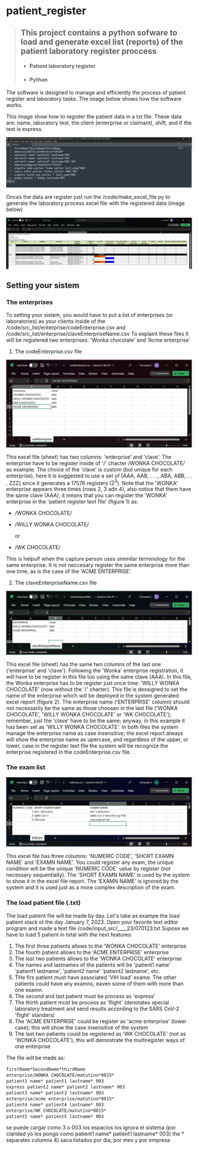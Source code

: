 # patient_register

> ## **This project contains a python sofware to load and generate excel list (reports) of the patient laboratory register proccess**
> - #### Patient laboratory register
> - #### Python

The software is designed to manage and efficiently the process of patient register and laboratory tasks. The image below shows how the software works.

This image show how to register the patient data in a txt file. These data are: name, laboratory test, the client (enterprise or claimant), shift, and if the test is express.

![](/aux_src/at_txt.png)

Onces the data are register just run the /code/make_excel_file.py to generate the laboratory process excel file with the registered data (image below)

![](/aux_src/at_excel.png)

## **Setting your sistem**

### The enterprises

To setting your sistem, you would have to put a list of enterprises (or laboratories) as your clients inside of the /code/src_list/enterprise/codeEnterprise.csv and /code/src_list/enterprise/claveEnterpriseName.csv To explaint these files it will be registered two enterprises: 'Wonka chocolate' and 'Acme enterprise'

1. The codeEnterprise.csv file

![](/aux_src/codeEnterprise.png)

This excel file (sheet) has two columns: 'enterprise' and 'clave'. The enterprise have to be register inside of '/' chacter /WONKA CHOCOLATE/ as example. The choice of the 'clave' is custom (but unique for each enterprise), here it is suggested to use a set of [AAA, AAB,  . . ., ABA, ABB, . . . ZZZ] since it generates a 17576 registers ($2^3$). Note that the 'WONKA' enterprise appears three times (rows 2, 3 adn 4), also notice that them have the same clave (AAA), it means that you can register the 'WONKA' enterprise in the 'patient register text file' (figure 1) as:

* /WONKA CHOCOLATE/
* /WILLY WONKA CHOCOLATE/

    or

* /WK CHOCOLATE/

This is helpulf when the capture person uses simmilar terminology for the same enterprise. It is not neccesary register the same enterprise more than one time, as is the case of the 'ACME ENTERPRISE'. 

2. The claveEnterpriseName.csv file

![](/aux_src/claveEnterpriseName.png)

This excel file (sheet) has the same two columns of the last one ('enterprise' and 'clave'). Following the 'Wonka' enterprise registration, it will have to be register in this file too using the same clave (AAA). In this file, the Wonka enterprise has to be register just once time: 'WILLY WONKA CHOCOLATE' (now without the '/' charter). This file is dessigned to set the name of the enterprise which will be deployed in the system generated excel report (figure 2). The enterprise name ('ENTERPRISE' column) should not necessarily be the same as those choosen in the last file ('WONKA CHOCOLATE', 'WILLY WONKA CHOCOLATE' or 'WK CHOCOLATE'); remember, just the 'clave' have to be the same; anyway, in this example it has been set as 'WILLY WONKA CHOCOLATE'. In both files the system manage the enterprise name as case insensitive; the excel report always will show the enterprise name as upercase, and regardless of the upper, or lower, case in the register text file the system will be recognize the enterprise registered in the codeEnterprise.csv file.


### The exam list

![](/aux_src/examList.png)

This excel file has three columns: 'NUMERIC CODE', 'SHORT EXAMN NAME' and 'EXAMN NAME'. You could register any exam, the unique condition will be the unique 'NUMERIC CODE' value by register (not necessary sequentially). The 'SHORT EXAMN NAME' is used by the system to show it in the excel file report. The 'EXAMN NAME' is ignored by the system and it is used just as a more complex description of the exam.


### The load patient file (.txt)

The load patient file will be made by day. Let's take as exampe the load patient stack ot the day January 7, 2023. Open your favorite text editor program and made a text file /code/input_src/____23/070123.txt Supose we have to load 5 patient in total with the next features:

1. The first three patients allows to the 'WONKA CHOCOLATE' enterprise 
2. The fourth patient allows to the 'ACME ENTERPRISE' enterprise
3. The last two patients allows to the 'WONKA CHOCOLATE' enterprise
4. The names and lastnames of the patients will be 'patient1 name' 'patient1 lastname', 'patient2 name' 'patient2 lastname', etc.
5. THe firs patient must have associated 'VIH load' exame. The other patients could have any examns, eaven some of them with more than one examn.
6. The second and last patient must be process as 'express'
7. The thirth patient must be process as 'flight' (denotates special laboratory treatment and send results according to the SARS CoV-2 'flight' standars)
8. The 'ACME ENTERPRISE' could be register as 'acme enterprise' (lower case); this will show the case insensitive of the system
9. The last two patients could be registered as 'WK CHOCOLATE' (not as 'WONKA CHOCOLATE'), this will demostrate the multiregister ways of one enterprise

The file will be made as:
```text
firstName*SecondName*thirdName
enterprise/WONKA CHOCOLATE/matutino*0015*
patient1 name* patient1 lastname* 003
express patient2 name* patient2 lastname* 003
patient3 name* patient3 lastname* 003
enterprise/acme enterprise/matutino*0015*
patient4 name* patient4 lastname* 003
enterprise/WK CHOCOLATE/matutino*0015*
patient5 name* patient5 lastname* 003

```

se puede cargar como 3 o 003
los espacios los ignora el sistema (por claridad yo los pongo como patient1 name* patient1 lastname* 003)
the * separates columns
4) saca listados por dia, por mes y por empresa 
